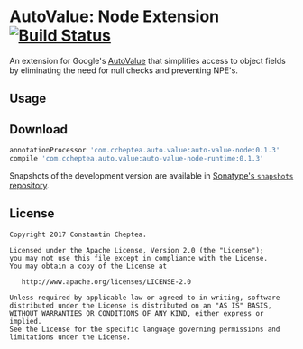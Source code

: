 # AutoValue: Node Extension [![Build Status](https://travis-ci.org/ccheptea/auto-value-node.svg?branch=master)](https://travis-ci.org/ccheptea/auto-value-node)

An extension for Google's [AutoValue](https://github.com/google/auto/tree/master/value) that simplifies access to object
fields by eliminating the need for null checks and preventing NPE's.


## Usage


## Download

```groovy
annotationProcessor 'com.ccheptea.auto.value:auto-value-node:0.1.3'
compile 'com.ccheptea.auto.value:auto-value-node-runtime:0.1.3'
 ```

Snapshots of the development version are available in [Sonatype's `snapshots` repository][snap].

## License


```
Copyright 2017 Constantin Cheptea.

Licensed under the Apache License, Version 2.0 (the "License");
you may not use this file except in compliance with the License.
You may obtain a copy of the License at

   http://www.apache.org/licenses/LICENSE-2.0

Unless required by applicable law or agreed to in writing, software
distributed under the License is distributed on an "AS IS" BASIS,
WITHOUT WARRANTIES OR CONDITIONS OF ANY KIND, either express or implied.
See the License for the specific language governing permissions and
limitations under the License.
```

[snap]: https://oss.sonatype.org/content/repositories/snapshots/
